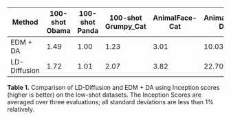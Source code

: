 | Method   | 100-shot Obama | 100-shot Panda | 100-shot Grumpy_Cat | AnimalFace-Cat | AnimalFace-Dog |
|--------|---------|---------|---------|---------|---------|
| EDM + DA | 1.49  | 1.00  | 1.23  | 3.01  | 10.03 |
| LD-Diffusion | 1.72 | 1.01 | 2.07 | 3.82 | 22.70 |

**Table 1.** Comparison of LD-Diffusion and EDM + DA using Inception scores (higher is better) on the low-shot datasets. The Inception Scores are averaged over three evaluations; all standard deviations are less than 1$\%$ relatively.
